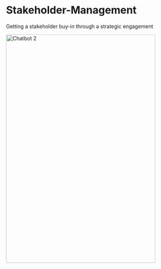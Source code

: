 # Stakeholder-Management
Getting a stakeholder buy-in through a strategic engagement

<img width="409" height="626" alt="Chatbot 2" src="https://github.com/user-attachments/assets/895c0edd-27b7-49ac-828e-40ea69a2f73e" />

